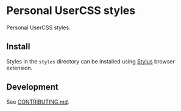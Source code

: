 Personal UserCSS styles
=====

Personal UserCSS styles.

Install
-----

Styles in the `styles` directory can be installed using [Stylus](https://github.com/openstyles/stylus)
browser extension.

Development
-----

See [CONTRIBUTING.md](https://github.com/gocom/usercss/blob/main/CONTRIBUTING.md).
